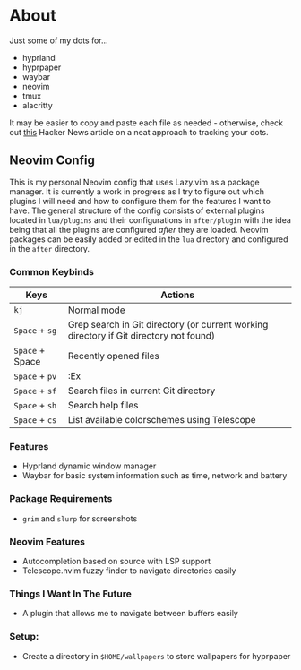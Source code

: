 # About
Just some of my dots for...
- hyprland
- hyprpaper
- waybar
- neovim
- tmux
- alacritty

It may be easier to copy and paste each file as needed - otherwise, check out [this](https://news.ycombinator.com/item?id=11071754) Hacker News article on a neat approach to tracking your dots.

## Neovim Config
This is my personal Neovim config that uses Lazy.vim as a package manager. It is currently a work in progress as I try to figure out which plugins I will need and how to configure them for the features I want to have. The general structure of the config consists of external plugins located in `lua/plugins` and their configurations in `after/plugin` with the idea being that all the plugins are configured *after* they are loaded. Neovim packages can be easily added or edited in the `lua` directory and configured in the `after` directory.

### Common Keybinds
| Keys | Actions |
|-----------------|------------------|
| `kj` | Normal mode |
| `Space` + `sg`  | Grep search in Git directory (or current working directory if Git directory not found)|
| `Space` + Space  | Recently opened files |
| `Space` + `pv` | :Ex |
| `Space` + `sf` | Search files in current Git directory |
| `Space` + `sh` | Search help files |
| `Space` + `cs` | List available colorschemes using Telescope |

### Features
- Hyprland dynamic window manager
- Waybar for basic system information such as time, network and battery

### Package Requirements
- `grim` and `slurp` for screenshots

### Neovim Features
- Autocompletion based on source with LSP support
- Telescope.nvim fuzzy finder to navigate directories easily

### Things I Want In The Future
- A plugin that allows me to navigate between buffers easily

### Setup:
- Create a directory in `$HOME/wallpapers` to store wallpapers for hyprpaper
